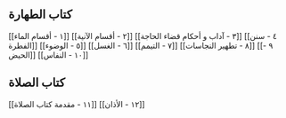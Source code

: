 ## كتاب الطهارة
[[١ - أقسام الماء]]
[[٢ - أقسام الآنية]]
[[٣ - آداب و أحكام قضاء الحاجة]]
[[٤ - سنن الفطرة]]
[[٥ - الوضوء]]
[[٦ - الغسل]]
[[٧ - التيمم]]
[[٨ - تطهير النجاسات]]
[[٩ - الحيض]]
[[١٠ - النفاس]]

## كتاب الصلاة

[[١١ - مقدمة كتاب الصلاة]]
[[١٢ - الأذان]]